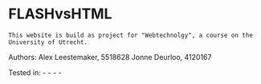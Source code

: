 # FLASHvsHTML

	This website is build as project for "Webtechnolgy", a course on the University of Utrecht.


Authors:
	Alex Leestemaker, 	5518628
	Jonne Deurloo, 		4120167

Tested in:
	-
	-
	-
	-